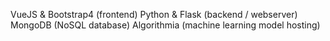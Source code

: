 VueJS & Bootstrap4 (frontend)
Python & Flask (backend / webserver)
MongoDB (NoSQL database)
Algorithmia (machine learning model hosting)